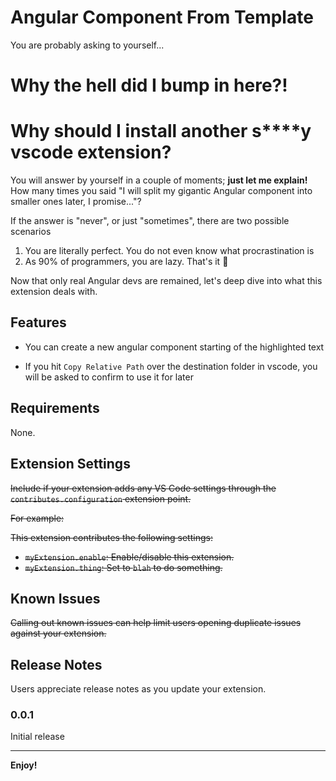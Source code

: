 # Angular Component From Template

You are probably asking to yourself...

# Why the hell did I bump in here?!

# Why should I install another s\*\*\*\*y vscode extension?

You will answer by yourself in a couple of moments; <strong>just let me explain!</strong>
How many times you said "I will split my gigantic Angular component into smaller ones later, I promise..."?

If the answer is "never", or just "sometimes", there are two possible scenarios

1. You are literally perfect. You do not even know what procrastination is
2. As 90% of programmers, you are lazy. That's it 🤭

Now that only real Angular devs are remained, let's deep dive into what this extension deals with.

## Features

- You can create a new angular component starting of the highlighted text

- If you hit `Copy Relative Path` over the destination folder in vscode, you will be asked to confirm to use it for later

## Requirements

None.

## Extension Settings

~~Include if your extension adds any VS Code settings through the `contributes.configuration` extension point.~~

~~For example:~~

~~This extension contributes the following settings:~~

- ~~`myExtension.enable`: Enable/disable this extension.~~
- ~~`myExtension.thing`: Set to `blah` to do something.~~

## Known Issues

~~Calling out known issues can help limit users opening duplicate issues against your extension.~~

## Release Notes

Users appreciate release notes as you update your extension.

### 0.0.1

Initial release

---

**Enjoy!**
